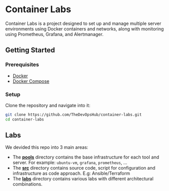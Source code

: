 # Container Labs

Container Labs is a project designed to set up and manage multiple server environments using Docker containers and networks, along with monitoring using Prometheus, Grafana, and Alertmanager.

## Getting Started

### Prerequisites

- [Docker](https://docs.docker.com/engine/install/)
- [Docker Compose](https://docs.docker.com/compose/install/)

### Setup

Clone the repository and navigate into it:

```bash
git clone https://github.com/TheDevOpsHub/container-labs.git
cd container-labs
```

## Labs

We devided this repo into 3 main areas:

- The [**pools**](./pools/) directory contains the base infrastructure for each tool and server. For example: `ubuntu-vm`, `grafana`, `prometheus`, ...
- The [**src**](./src/) directory contains source code, script for configuration and infrastructure as code approach. E.g: Ansible/Terraform
- The [**labs**](./labs/) directory contains various labs with different architectural combinations.
